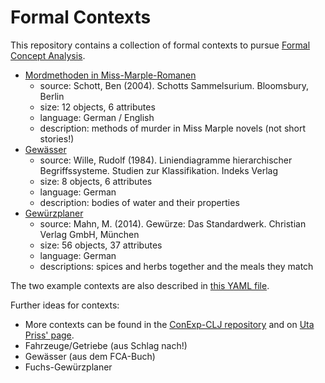 # Formal Contexts

This repository contains a collection of formal contexts to pursue
[Formal Concept Analysis](https://upriss.github.io/fca/fca.html).

- [Mordmethoden in Miss-Marple-Romanen](contexts/missmarple_de.ctx)
  - source: Schott, Ben (2004). Schotts Sammelsurium. Bloomsbury, Berlin
  - size: 12 objects, 6 attributes
  - language: German / English
  - description: methods of murder in Miss Marple novels (not short stories!)
- [Gewässer](contexts/gewaesser_de.ctx)
  - source: Wille, Rudolf (1984). Liniendiagramme hierarchischer
    Begriffssysteme. Studien zur Klassifikation. Indeks Verlag
  - size: 8 objects, 6 attributes
  - language: German
  - description: bodies of water and their properties
- [Gewürzplaner](contexts/gewuerzplaner_de.ctx)
  - source: Mahn, M. (2014). Gewürze: Das Standardwerk. Christian Verlag GmbH, München
  - size: 56 objects, 37 attributes
  - language: German
  - descriptions: spices and herbs together and the meals they match

The two example contexts are also described in [this YAML file](contexts.yaml).

Further ideas for contexts:
- More contexts can be found in the [ConExp-CLJ
repository](https://github.com/tomhanika/conexp-clj/tree/dev/testing-data)
and on [Uta Priss' page](https://upriss.github.io/fca/examples.html).
- Fahrzeuge/Getriebe (aus Schlag nach!)
- Gewässer (aus dem FCA-Buch)
- Fuchs-Gewürzplaner
